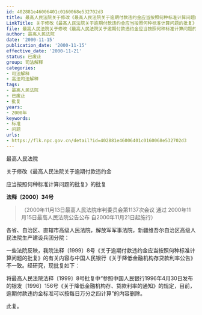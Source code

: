 ```yaml
---
id: 402881e46006401c0160068e532702d3
title: 最高人民法院关于修改《最高人民法院关于逾期付款违约金应当按照何种标准计算问题的批复》的批复
LinkTitle: 关于修改《最高人民法院关于逾期付款违约金应当按照何种标准计算问题的批复》的批复（2000）
file: 最高人民法院关于修改《最高人民法院关于逾期付款违约金应当按照何种标准计算问题的批复》的批复_20001115_402881e46006401c0160068e532702d3.docx
author: 最高人民法院
date: '2000-11-15'
publication_date: '2000-11-15'
effective_date: '2000-11-21'
status: 已废止
group: 司法解释
categories:
- 司法解释
- 高法司法解释
tags:
- 最高人民法院
- 已废止
- 批复
years:
- 2000年
keywords:
- 标准
- 问题
urls:
- https://flk.npc.gov.cn/detail?id=402881e46006401c0160068e532702d3
---
```


最高人民法院

关于修改《最高人民法院关于逾期付款违约金

应当按照何种标准计算问题的批复》的批复

**法释〔2000〕34号**

> （2000年11月13日最高人民法院审判委员会第1137次会议
> 通过 2000年11月15日最高人民法院公告公布
> 自2000年11月21日起施行）

各省、自治区、直辖市高级人民法院，解放军军事法院，新疆维吾尔自治区高级人民法院生产建设兵团分院：

一些法院反映，我院法释〔1999〕8号《关于逾期付款违约金应当按照何种标准计算问题的批复》的有关内容与中国人民银行《关于降低金融机构存贷款利率公告》不一致。经研究，现批复如下：

将最高人民法院法释〔1999〕8号批复中“参照中国人民银行1996年4月30日发布的银发〔1996〕156号《关于降低金融机构存、贷款利率的通知》的规定，目前，逾期付款违约金标准可以按每日万分之四计算”的内容删除。

此复。
